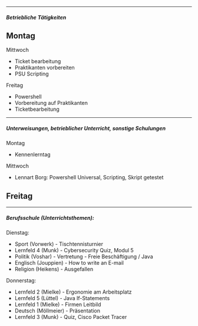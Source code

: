 
---
##### Betriebliche Tätigkeiten

Montag
- 

Mittwoch
- Ticket bearbeitung
- Praktikanten vorbereiten
- PSU Scripting

Freitag
- Powershell
- Vorbereitung auf Praktikanten
- Ticketbearbeitung

---
##### Unterweisungen, betrieblicher Unterricht, sonstige Schulungen

Montag
- Kennenlerntag

Mittwoch
- Lennart Borg: Powershell Universal, Scripting, Skript getestet

Freitag
- 

---
##### Berufsschule (Unterrichtsthemen):

Dienstag:
- Sport (Vorwerk) - Tischtennisturnier
- Lernfeld 4 (Munk) - Cybersecurity Quiz, Modul 5
- Politik (Voshar) - Vertretung - Freie Beschäftigung / Java
- Englisch (Jouppien) - How to write an E-mail
- Religion (Heikens) - Ausgefallen

Donnerstag:
- Lernfeld 2 (Mielke) - Ergonomie am Arbeitsplatz
- Lernfeld 5 (Lüttel) - Java If-Statements
- Lernfeld 1 (Mielke) - Firmen Leitbild
- Deutsch (Möllmeier) - Präsentation
- Lernfeld 3 (Munk) - Quiz, Cisco Packet Tracer